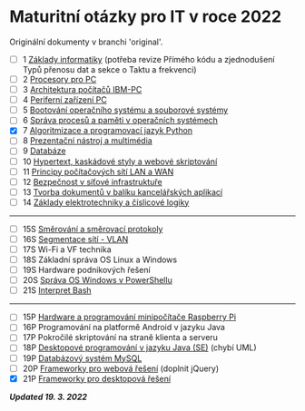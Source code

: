 # Maturitní otázky pro IT v roce 2022

Originální dokumenty v branchi 'original'.

- [ ] 1 [Základy informatiky](Společné/1%20Základy%20Informatiky.md) (potřeba revize Přímého kódu a zjednodušení Typů přenosu dat a sekce o Taktu a frekvenci)
- [ ] 2 [Procesory pro PC](Společné/2%20Procesory%20IBM%20PC.md)
- [ ] 3 [Architektura počítačů IBM-PC](Společné/3%20Architektura%20IBM%20PC.md)
- [ ] 4 [Periferní zařízení PC](Společné/4%20Periferní%20zařízení.md)
- [ ] 5 [Bootování operačního systému a souborové systémy](Společné/5%20Bootování%20OS%20a%20souborové%20systémy.md)
- [ ] 6 [Správa procesů a paměti v operačních systémech](Společné/6%20Správa%20paměti%20a%20procesů.md)
- [x] 7 [Algoritmizace a programovací jazyk Python](Společné/7%20Algoritmizace.md)
- [ ] 8 [Prezentační nástroj a multimédia](Společné/8%20PPT%20a%20Multimédia.md)
- [ ] 9 [Databáze](Společné/9%20Databáze.md)
- [ ] 10 [Hypertext, kaskádové styly a webové skriptování](Společné/10%20Hypertext,%20kaskádové%20styly%20a%20webové%20skriptování.md)
- [ ] 11 [Principy počítačových sítí LAN a WAN](Společné/11%20Základy%20sítí.md)
- [ ] 12 [Bezpečnost v síťové infrastruktuře](Společné/12%20Bezpečnost.md)
- [ ] 13 [Tvorba dokumentů v balíku kancelářských aplikací](Společné/13%20Word,%20Excel.md)
- [ ] 14 [Základy elektrotechniky a číslicové logiky](Společné/14%20Základy%20ELN%20a%20CST.md)
---
- [ ] 15S [Směrování a směrovací protokoly](Síťaři/15S_routing_a_routing_protokoly.md)
- [ ] 16S [Segmentace sítí - VLAN](Síťaři/16S_segmentace_siti_vlan.md)
- [ ] 17S Wi-Fi a VF technika
- [ ] 18S Základní správa OS Linux a Windows
- [ ] 19S Hardware podnikových řešení
- [ ] 20S [Správa OS Windows v PowerShellu](Síťaři/20S_sprava_os_win_powershell_puvodni.md)
- [ ] 21S [Interpret Bash](Síťaři/21S_bash.md)
---
- [ ] 15P [Hardware a programování minipočítače Raspberry Pi](Programátoři/15P%20HW%20a%20programování%20minipočítače%20RPI.md)
- [ ] 16P Programování na platformě Android v jazyku Java
- [ ] 17P Pokročilé skriptování na straně klienta a serveru
- [ ] 18P [Desktopové programování v jazyku Java (SE)](Programátoři/18P%20Desktopové%20programování%20v%20jazyku%20Java%20(SE).md) (chybí UML)
- [ ] 19P [Databázový systém MySQL](Programátoři/19P%20Databázový%20systém%20MySQL.md)
- [ ] 20P [Frameworky pro webová řešení](Programátoři/20P%20Frameworky%20pro%20webová%20řešení.md) (doplnit jQuery)
- [x] 21P [Frameworky pro desktopová řešení](Programátoři/21P%20Frameworky%20pro%20desktopová%20řešení.md)

***Updated 19. 3. 2022***
